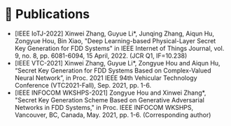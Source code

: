 
# 💁 Publications
- [IEEE IoTJ-2022] Xinwei Zhang, Guyue Li*, Junqing Zhang, Aiqun Hu, Zongyue Hou, Bin Xiao, "Deep Learning-based Physical-Layer Secret Key Generation for FDD Systems" in IEEE Internet of Things Journal, vol. 9, no. 8, pp. 6081-6094, 15 April, 2022. (JCR Q1, IF=10.238) 
- [IEEE VTC-2021] Xinwei Zhang, Guyue Li*, Zongyue Hou and Aiqun Hu, “Secret Key Generation for FDD Systems Based on Complex-Valued Neural Network”, in Proc. 2021 IEEE 94th Vehicular Technology Conference (VTC2021-Fall), Sep. 2021, pp. 1-6.
- [IEEE INFOCOM WKSHPS-2021] Zongyue Hou and Xinwei Zhang*, "Secret Key Generation Scheme Based on Generative Adversarial Networks in FDD Systems," in Proc. IEEE INFOCOM WKSHPS, Vancouver, BC, Canada, May. 2021, pp. 1-6. (Corresponding author)

